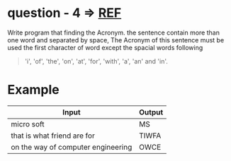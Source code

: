 # question - 4 => [REF](http://share.olanlab.com/th/it/blog/view/14)

Write program that finding the Acronym.
the sentence contain more than one word and separated by space, The Acronym of this sentence must be used the first character of word except the spacial words following

> 'i', 'of', 'the', 'on', 'at', 'for', 'with', 'a', 'an' and 'in'.

# Example

|Input|Output|
|----------|---------|
|micro soft|MS|
|that is what friend are for|TIWFA|
|on the way of computer engineering|OWCE|
